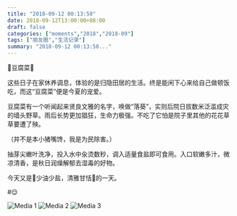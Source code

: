 ```yaml
---
title: "2018-09-12 00:13:58"
date: 2018-09-12T13:00:00+08:00
draft: false
categories: ["moments","2018","2018-09"]
tags: ["朋友圈","生活记录"]
summary: "2018-09-12 00:13:58..."
---
```


🌿豆腐菜🌿

这些日子在家休养调息，体验的是归隐田居的生活。终是能闲下心来给自己做顿饭吃，而这“豆腐菜”便是今夏的宠爱。

豆腐菜有一个听闻起来贤良文雅的名字，唤做“落葵”，实则后院日拔数米泛滥成灾的墙头野草。雨后长势更加猖狂，生命力极强。不吃了它怕是院子里其他的花花草草要遭了殃。

（并不是本小猪嘴馋，我是为民除害。）

抽芽尖嫩叶洗净，投入水中汆烫数秒，调入适量食盐即可食用。入口软嫩多汁，微凉清香，是秋日润燥解郁去湿毒的好物。

今天又是🍃少油少盐，清雅甘恬🍃的一天。

#😌

![Media 1](/Moments/photos/2018-09-12/201809120013580.jpg)
![Media 2](/Moments/photos/2018-09-12/201809120013581.jpg)
![Media 3](/Moments/photos/2018-09-12/201809120013582.jpg)

